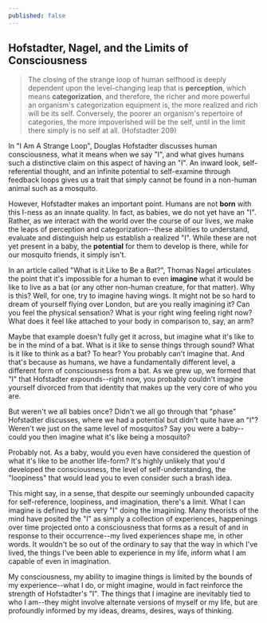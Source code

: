 ```yaml
---
published: false
---
```

## Hofstadter, Nagel, and the Limits of Consciousness

> The closing of the strange loop of human selfhood is deeply dependent upon the level-changing leap that is __perception__, which means __categorization__, and therefore, the richer and more powerful an organism's categorization equipment is, the more realized and rich will be its self. Conversely, the poorer an organism's repertoire of categories, the more impoverished will be the self, until in the limit there simply is no self at all. (Hofstadter 209)

In "I Am A Strange Loop", Douglas Hofstadter discusses human consciousness, what it means when we say "I", and what gives humans such a distinctive claim on this aspect of having an "I". An inward look, self-referential thought, and an infinite potential to self-examine through feedback loops gives us a trait that simply cannot be found in a non-human animal such as a mosquito. 

However, Hofstadter makes an important point. Humans are not __born__ with this I-ness as an innate quality. In fact, as babies, we do not yet have an "I". Rather, as we interact with the world over the course of our lives, we make the leaps of perception and categorization--these abilities to understand, evaluate and distinguish help us establish a realized "I". While these are not yet present in a baby, the __potential__ for them to develop is there, while for our mosquito friends, it simply isn't. 

In an article called "What is it Like to Be a Bat?", Thomas Nagel articulates the point that it's impossible for a human to even __imagine__ what it would be like to live as a bat (or any other non-human creature, for that matter). Why is this? Well, for one, try to imagine having wings. It might not be so hard to dream of yourself flying over London, but are you really imagining it? Can you feel the physical sensation? What is your right wing feeling right now? What does it feel like attached to your body in comparison to, say, an arm? 

Maybe that example doesn't fully get it across, but imagine what it's like to be in the mind of a bat. What is it like to sense things through sound? What is it like to think as a bat? To hear? You probably can't imagine that. And that's because as humans, we have a fundamentally different level, a different form of consciousness from a bat. As we grew up, we formed that "I" that Hofstadter expounds--right now, you probably couldn't imagine yourself divorced from that identity that makes up the very core of who you are. 

But weren't we all babies once? Didn't we all go through that "phase" Hofstadter discusses, where we had a potential but didn't quite have an "I"? Weren't we just on the same level of mosquitos? Say you were a baby--could you then imagine what it's like being a mosquito? 

Probably not. As a baby, would you even have considered the question of what it's like to be another life-form? It's highly unlikely that you'd developed the consciousness, the level of self-understanding, the "loopiness" that would lead you to even consider such a brash idea. 

This might say, in a sense, that despite our seemingly unbounded capacity for self-reference, loopiness, and imagination, there's a limit. What I can imagine is defined by the very "I" doing the imagining. Many theorists of the mind have posited the "I" as simply a collection of experiences, happenings over time projected onto a consciousness that forms as a result of and in response to their occurrence--my lived experiences shape me, in other words. It wouldn't be so out of the ordinary to say that the way in which I've lived, the things I've been able to experience in my life, inform what I am capable of even in imagination. 

My consciousness, my ability to imagine things is limited by the bounds of my experience--what I do, or might imagine, would in fact reinforce the strength of Hofstadter's "I". The things that I imagine are inevitably tied to who I am--they might involve alternate versions of myself or my life, but are profoundly informed by my ideas, dreams, desires, ways of thinking. 
